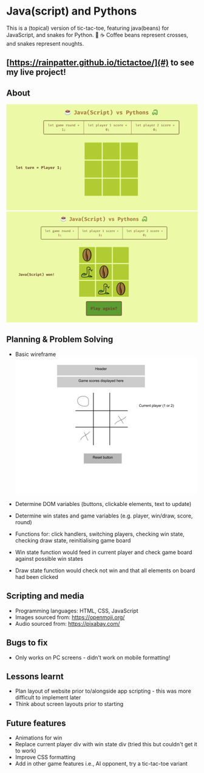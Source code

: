 # Java(script) and Pythons
This is a (topical) version of tic-tac-toe, featuring java(beans) for JavaScript, and snakes for Python. :snake:  :coffee: Coffee beans represent crosses, and snakes represent noughts.

## [https://rainpatter.github.io/tictactoe/](#) to see my live project!

## About
![screenshot 1](images/screenshot-1.png)
![screenshot 2](images/screenshot-2.png)

## Planning & Problem Solving

- Basic wireframe
![wireframe](images/wireframe.jpg)

- Determine DOM variables (buttons, clickable elements, text to update)
- Determine win states and game variables (e.g. player, win/draw, score, round)
- Functions for: click handlers, switching players, checking win state, checking draw state, reinitialising game board
- Win state function would feed in current player and check game board against possible win states
- Draw state function would check not win and that all elements on board had been clicked

## Scripting and media
- Programming languages: HTML, CSS, JavaScript
- Images sourced from: https://openmoji.org/
- Audio sourced from: https://pixabay.com/ 

## Bugs to fix 
- Only works on PC screens - didn't work on mobile formatting!

## Lessons learnt
- Plan layout of website prior to/alongside app scripting - this was more difficult to implement later
- Think about screen layouts prior to starting

## Future features
- Animations for win
- Replace current player div with win state div (tried this but couldn't get it to work)
- Improve CSS formatting 
- Add in other game features i.e., AI opponent, try a tic-tac-toe variant
